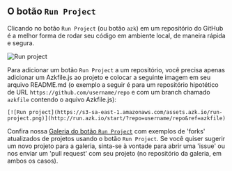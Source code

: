 ## O botão `Run Project`

Clicando no botão `Run Project` (ou botão `azk`) em um repositório do GitHub é a melhor forma de rodar seu código em ambiente local, de maneira rápida e segura.

![Run project](https://s3-sa-east-1.amazonaws.com/assets.azk.io/run-project.png)

Para adicionar um botão `Run Project` a um repositório, você precisa apenas adicionar um Azkfile.js ao projeto e colocar a seguinte imagem em seu arquivo README.md (o exemplo a seguir é para um repositório hipotético de URL `https://github.com/username/repo` e com um branch chamado `azkfile` contendo o aquivo Azkfile.js):

```
[![Run project](https://s3-sa-east-1.amazonaws.com/assets.azk.io/run-project.png)](http://run.azk.io/start/?repo=username/repo&ref=azkfile)
```

Confira nossa [Galeria do botão `Run Project`](https://github.com/run-project/gallery/) com exemplos de 'forks' atualizados de projetos usando o botão `Run Project`. Se você quiser sugerir um novo projeto para a galeria, sinta-se à vontade para abrir uma 'issue' ou nos enviar um 'pull request' com seu projeto (no repositório da galeria, em ambos os casos).
